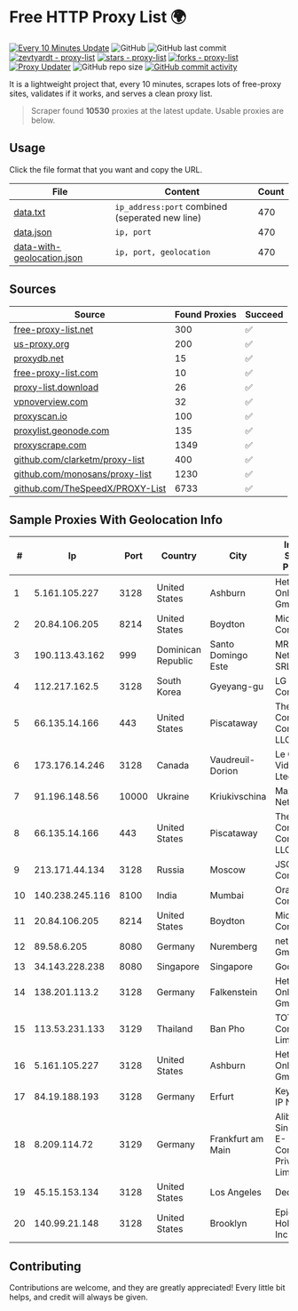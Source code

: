 
# Free HTTP Proxy List 🌍

[![Every 10 Minutes Update](https://github.com/mertguvencli/http-proxy-list/actions/workflows/main.yml/badge.svg?branch=main)](https://github.com/mertguvencli/http-proxy-list/actions/workflows/main.yml)
![GitHub](https://img.shields.io/github/license/mertguvencli/http-proxy-list)
![GitHub last commit](https://img.shields.io/github/last-commit/mertguvencli/http-proxy-list)
[![zevtyardt - proxy-list](https://img.shields.io/static/v1?label=zevtyardt&message=proxy-list&color=blue&logo=github)](https://github.com/zevtyardt/proxy-list "Go to GitHub repo")
[![stars - proxy-list](https://img.shields.io/github/stars/zevtyardt/proxy-list?style=social)](https://github.com/zevtyardt/proxy-list)
[![forks - proxy-list](https://img.shields.io/github/forks/zevtyardt/proxy-list?style=social)](https://github.com/zevtyardt/proxy-list)
[![Proxy Updater](https://github.com/zevtyardt/proxy-list/workflows/Proxy%20Updater/badge.svg)](https://github.com/zevtyardt/proxy-list/actions?query=workflow:"Proxy+Updater")
![GitHub repo size](https://img.shields.io/github/repo-size/zevtyardt/proxy-list)
[![GitHub commit activity](https://img.shields.io/github/commit-activity/m/zevtyardt/proxy-list?logo=commits)](https://github.com/zevtyardt/proxy-list/commits/main)

It is a lightweight project that, every 10 minutes, scrapes lots of free-proxy sites, validates if it works, and serves a clean proxy list.

> Scraper found **10530** proxies at the latest update. Usable proxies are below.

## Usage

Click the file format that you want and copy the URL.

|File|Content|Count|
|----|-------|-----|
|[data.txt](https://raw.githubusercontent.com/mertguvencli/http-proxy-list/main/proxy-list/data.txt)|`ip_address:port` combined (seperated new line)|470|
|[data.json](https://raw.githubusercontent.com/mertguvencli/http-proxy-list/main/proxy-list/data.json)|`ip, port`|470|
|[data-with-geolocation.json](https://raw.githubusercontent.com/mertguvencli/http-proxy-list/main/proxy-list/data-with-geolocation.json)|`ip, port, geolocation`|470|

## Sources

|Source|Found Proxies|Succeed|
|------|-------------|-------|
|[free-proxy-list.net](https://free-proxy-list.net)|300|✅|
|[us-proxy.org](https://www.us-proxy.org)|200|✅|
|[proxydb.net](http://proxydb.net)|15|✅|
|[free-proxy-list.com](https://free-proxy-list.com/?page=&port=&type%5B%5D=http&type%5B%5D=https&up_time=0&search=Search)|10|✅|
|[proxy-list.download](https://www.proxy-list.download/HTTP)|26|✅|
|[vpnoverview.com](https://vpnoverview.com/privacy/anonymous-browsing/free-proxy-servers)|32|✅|
|[proxyscan.io](https://www.proxyscan.io)|100|✅|
|[proxylist.geonode.com](https://proxylist.geonode.com/api/proxy-list?limit=300&page=1&sort_by=lastChecked&sort_type=desc&protocols=http,https)|135|✅|
|[proxyscrape.com](https://api.proxyscrape.com/v2/?request=displayproxies&protocol=http&timeout=10000&country=all&ssl=all&anonymity=all)|1349|✅|
|[github.com/clarketm/proxy-list](https://raw.githubusercontent.com/clarketm/proxy-list/master/proxy-list-raw.txt)|400|✅|
|[github.com/monosans/proxy-list](https://raw.githubusercontent.com/monosans/proxy-list/main/proxies/http.txt)|1230|✅|
|[github.com/TheSpeedX/PROXY-List](https://raw.githubusercontent.com/TheSpeedX/PROXY-List/master/http.txt)|6733|✅|


## Sample Proxies With Geolocation Info

|#|Ip|Port|Country|City|Internet Service Provider|
|-|--|----|-------|----|-------------------------|
|1|5.161.105.227|3128|United States|Ashburn|Hetzner Online GmbH|
|2|20.84.106.205|8214|United States|Boydton|Microsoft Corporation|
|3|190.113.43.162|999|Dominican Republic|Santo Domingo Este|MR Networking, SRL|
|4|112.217.162.5|3128|South Korea|Gyeyang-gu|LG DACOM Corporation|
|5|66.135.14.166|443|United States|Piscataway|The Constant Company, LLC|
|6|173.176.14.246|3128|Canada|Vaudreuil-Dorion|Le Groupe Videotron Ltee|
|7|91.196.148.56|10000|Ukraine|Kriukivschina|Maximum-Net LLC|
|8|66.135.14.166|443|United States|Piscataway|The Constant Company, LLC|
|9|213.171.44.134|3128|Russia|Moscow|JSC Comcor|
|10|140.238.245.116|8100|India|Mumbai|Oracle Corporation|
|11|20.84.106.205|8214|United States|Boydton|Microsoft Corporation|
|12|89.58.6.205|8080|Germany|Nuremberg|netcup GmbH|
|13|34.143.228.238|8080|Singapore|Singapore|Google LLC|
|14|138.201.113.2|3128|Germany|Falkenstein|Hetzner Online GmbH|
|15|113.53.231.133|3129|Thailand|Ban Pho|TOT Public Company Limited|
|16|5.161.105.227|3128|United States|Ashburn|Hetzner Online GmbH|
|17|84.19.188.193|3128|Germany|Erfurt|Keyweb AG IP Network|
|18|8.209.114.72|3129|Germany|Frankfurt am Main|Alibaba.com Singapore E-Commerce Private Limited|
|19|45.15.153.134|3128|United States|Los Angeles|DediPath|
|20|140.99.21.148|3128|United States|Brooklyn|EpicUp Holdings Inc|



## Contributing

Contributions are welcome, and they are greatly appreciated! Every
little bit helps, and credit will always be given.

